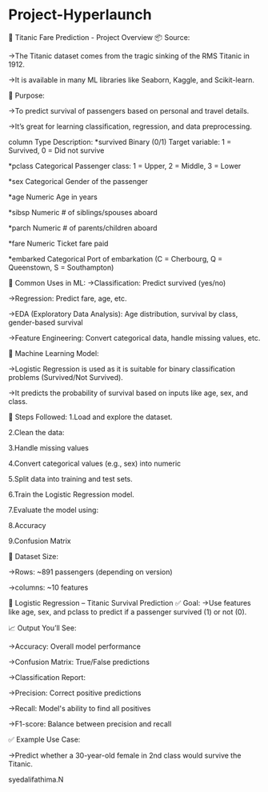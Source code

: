 # Project-Hyperlaunch
🚢 Titanic Fare Prediction - Project Overview
📦 Source:

->The Titanic dataset comes from the tragic sinking of the RMS Titanic in 1912.

->It is available in many ML libraries like Seaborn, Kaggle, and Scikit-learn.


 🎯 Purpose:
 
->To predict survival of passengers based on personal and travel details.

->It’s great for learning classification, regression, and data preprocessing.

column	Type	Description:
*survived	Binary (0/1)	Target variable: 1 = Survived, 0 = Did not survive

*pclass	Categorical	Passenger class: 1 = Upper, 2 = Middle, 3 = Lower

*sex	Categorical	Gender of the passenger

*age	Numeric	Age in years

*sibsp	Numeric	# of siblings/spouses aboard

*parch	Numeric	# of parents/children aboard

*fare	Numeric	Ticket fare paid

*embarked	Categorical	Port of embarkation (C = Cherbourg, Q = Queenstown, S = Southampton)


🧠 Common Uses in ML:
->Classification: Predict survived (yes/no)

->Regression: Predict fare, age, etc.

->EDA (Exploratory Data Analysis): Age distribution, survival by class, gender-based survival

->Feature Engineering: Convert categorical data, handle missing values, etc.

🧠 Machine Learning Model:

->Logistic Regression is used as it is suitable for binary classification problems (Survived/Not Survived).

->It predicts the probability of survival based on inputs like age, sex, and class.

🧪 Steps Followed:
1.Load and explore the dataset.

2.Clean the data:

3.Handle missing values

4.Convert categorical values (e.g., sex) into numeric

5.Split data into training and test sets.

6.Train the Logistic Regression model.

7.Evaluate the model using:

8.Accuracy

9.Confusion Matrix



🔎 Dataset Size:

->Rows: ~891 passengers (depending on version)

->columns: ~10 features


🧠 Logistic Regression – Titanic Survival Prediction
✅ Goal:
->Use features like age, sex, and pclass to predict if a passenger survived (1) or not (0).


📈 Output You’ll See:

->Accuracy: Overall model performance

->Confusion Matrix: True/False predictions

->Classification Report:

->Precision: Correct positive predictions

->Recall: Model's ability to find all positives

->F1-score: Balance between precision and recall


✅ Example Use Case:

->Predict whether a 30-year-old female in 2nd class would survive the Titanic.


syedalifathima.N
